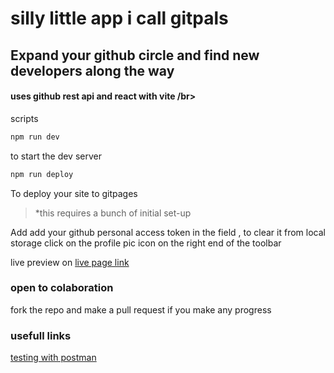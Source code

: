 # silly little app i call gitpals

## Expand your github circle  and find new developers along the way

#### uses github rest api and react with vite /br>

scripts

```js
npm run dev
```
to start the dev server

```js
npm run deploy
```
To deploy your site to gitpages 
> *this requires a bunch of initial set-up 

Add add your github personal access token in the field , to clear it from local storage click on the profile pic icon on the right end of the toolbar</br>


live preview on [live page link](https://tigawanna.github.io/gitpals/)
### open to colaboration 
fork the repo and make a pull request if you make any progress
### usefull links 

[testing with postman](https://www.youtube.com/watch?v=8Wzr59g4WQk)


